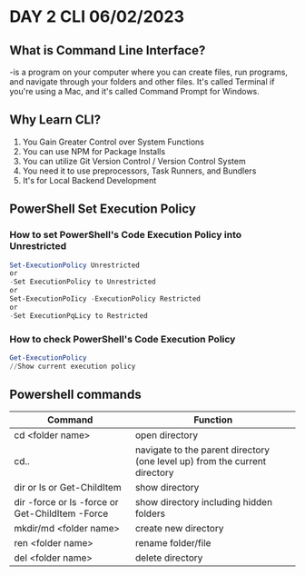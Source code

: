 # DAY 2 CLI 06/02/2023

## What is Command Line Interface?
-is a program on your computer where you can create
files, run programs, and navigate through your folders and other files. It's called Terminal if you're using a Mac, and it's called Command Prompt for Windows.

## Why Learn CLI?
1. You Gain Greater Control over System Functions
2. You can use NPM for Package Installs
3. You can utilize Git Version Control / Version Control System
4. You need it to use preprocessors, Task Runners, and Bundlers
5. It's for Local Backend Development

## PowerShell Set Execution Policy
### How to set PowerShell's Code Execution Policy into Unrestricted
```powershell
Set-ExecutionPolicy Unrestricted
or
-Set ExecutionPolicy to Unrestricted
or
Set-ExecutionPoIicy -ExecutionPolicy Restricted
or
-Set ExecutionPqLicy to Restricted
```
### How to check PowerShell's Code Execution Policy
```powershell
Get-ExecutionPolicy
//Show current execution policy
```
## Powershell commands

Command | Function
------- | -------
cd \<folder name\> | open directory
cd..    | navigate to the parent directory (one level up) from the current directory
dir or ls or Get-ChildItem | show directory
dir -force or ls -force or Get-ChildItem -Force | show directory including hidden folders
mkdir/md \<folder name\> | create new directory
ren \<folder name\> | rename folder/file
del \<folder name\> | delete directory
